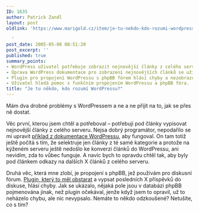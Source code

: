 ```yaml
---
ID: 1635
author: Patrick Zandl
layout: post
oldlink: 'https://www.marigold.cz/item/je-tu-nekdo-kdo-rozumi-wordpressu

  '
post_date: 2005-05-06 08:51:20
post_excerpt: ''
published: true
summary_points:
- WordPress uživatel potřebuje zobrazit nejnovější články z celého serveru pod články.
- Úprava WordPress dokumentace pro zobrazení nejnovějších článků se uživateli nedaří.
- Plugin pro propojení WordPressu s phpBB fórem hlásí chyby a nezobrazuje příspěvky.
- Uživatel hledá pomoc s funkčním propojením WordPressu a phpBB fóra.
title: "Je tu někdo, kdo rozumí WordPressu?"
---
```


<p>Mám dva drobné problémy s WordPressem a ne a ne přijít na to, jak se přes ně dostat. </p>

<p>Věc první, kterou jsem chtěl a potřeboval &#8211; potřebuji pod články vypisovat nejnovější články z celého serveru. Nejsa dobrý programátor, nepodařilo se mi upravit <a href="http://codex.wordpress.org/The_Loop#Multiple_Loops_Version_1">příklad z dokumentace WordPressu</a>, aby fungoval. On tam totiž ještě počítá s tím, že selektruje jen články z té samé kategorie a protože na kýženém serveru ještě nedošlo ke konverzi článků do WordPressu, ani nevidím, zda to vůbec funguje. A navíc bych to opravdu chtěl tak, aby byly pod článkem odkazy na dalších X článků z celého serveru. </p>

<p>Druhá věc, která mne zlobí, je propojení s phpBB, jež používám pro diskusní fórum. <a href="http://yoda.gatewayy.net/index.php/wp-phpbb/wp-phpbb/">Plugin, který to měl obstarat</a> a vypsat posledních X příspěvků do diskuse, hlásí chyby. Jak se ukázalo, nějaká pole jsou v databázi phpBB pojmenována jinak, než plugin očekával, jenže když jsem to opravil, už to neházelo chybu, ale nic nevypsalo. Nemáte to někdo odzkoušené? Netušíte, co s tím?
</p>
